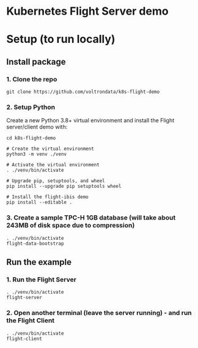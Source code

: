 # Kubernetes Flight Server demo

# Setup (to run locally)

## Install package

### 1. Clone the repo
```shell
git clone https://github.com/voltrondata/k8s-flight-demo

```

### 2. Setup Python
Create a new Python 3.8+ virtual environment and install the Flight server/client demo with:
```shell
cd k8s-flight-demo

# Create the virtual environment
python3 -m venv ./venv

# Activate the virtual environment
. ./venv/bin/activate

# Upgrade pip, setuptools, and wheel
pip install --upgrade pip setuptools wheel

# Install the flight-ibis demo
pip install --editable .

```


### 3. Create a sample TPC-H 1GB database (will take about 243MB of disk space due to compression)
```shell
. ./venv/bin/activate
flight-data-bootstrap

```

## Run the example
### 1. Run the Flight Server
```shell
. ./venv/bin/activate
flight-server

```

### 2. Open another terminal (leave the server running) - and run the Flight Client
```shell
. ./venv/bin/activate
flight-client

```
